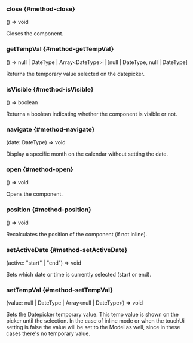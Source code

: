 ### close {#method-close}

() => void


Closes the component.
### getTempVal {#method-getTempVal}

() => null &#124; DateType &#124; Array&lt;DateType&gt; &#124; [null &#124; DateType, null &#124; DateType]


Returns the temporary value selected on the datepicker.
### isVisible {#method-isVisible}

() => boolean


Returns a boolean indicating whether the component is visible or not.
### navigate {#method-navigate}

(date: DateType) => void


Display a specific month on the calendar without setting the date.
### open {#method-open}

() => void


Opens the component.
### position {#method-position}

() => void


Recalculates the position of the component (if not inline).
### setActiveDate {#method-setActiveDate}

(active: "start" &#124; "end") => void


Sets which date or time is currently selected (start or end).
### setTempVal {#method-setTempVal}

(value: null &#124; DateType &#124; Array&lt;null &#124; DateType&gt;) => void


Sets the Datepicker temporary value. This temp value is shown on the picker until the selection.
In the case of inline mode or when the touchUi setting is false the value will be set to the Model as well,
since in these cases there&#039;s no temporary value.